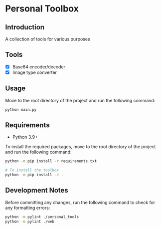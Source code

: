 # Personal Toolbox

## Introduction
A collection of tools for various purposes

## Tools

- [x] Base64 encoder/decoder
- [x] Image type converter

## Usage

Move to the root directory of the project and run the following command:

```bash
python main.py
```

## Requirements

- Python 3.9+

To install the required packages, move to the root directory of the project and run the following command:

```bash
python -m pip install -r requirements.txt

# To install the toolbox
python -m pip install -e .
```

## Development Notes

Before committing any changes, run the following command to check for any formatting errors:

```bash
python -m pylint ./personal_tools
python -m pylint ./web
```
